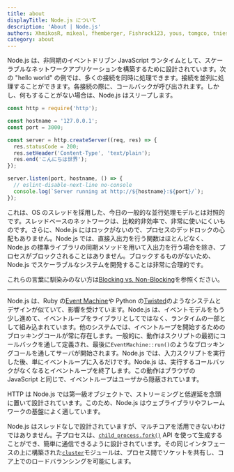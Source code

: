 ```yaml
---
title: about
displayTitle: Node.js について
description: 'About | Node.js'
authors: XhmikosR, mikeal, fhemberger, Fishrock123, yous, tomgco, tniessen, SMcCandlish, saadq, Trott, Gornstats, piperchester, naoufal,  lpinca, j9t, bnoordhuis, harshadsabne, Chris911, benhalverson, e-jigsaw
category: about
---
```


Node.js は、非同期のイベントドリブン JavaScript ランタイムとして、スケーラブルなネットワークアプリケーションを構築するために設計されています。次の "hello world" の例では、多くの接続を同時に処理できます。接続を並列に処理することができます。各接続の際に、コールバックが呼び出されます。しかし、何もすることがない場合は、Node.js はスリープします。

```javascript
const http = require('http');

const hostname = '127.0.0.1';
const port = 3000;

const server = http.createServer((req, res) => {
  res.statusCode = 200;
  res.setHeader('Content-Type', 'text/plain');
  res.end('こんにちは世界');
});

server.listen(port, hostname, () => {
  // eslint-disable-next-line no-console
  console.log(`Server running at http://${hostname}:${port}/`);
});
```

これは、OS のスレッドを採用した、今日の一般的な並行処理モデルとは対照的です。スレッドベースのネットワークは、比較的非効率で、非常に使いにくいものです。さらに、Node.js にはロックがないので、プロセスのデッドロックの心配もありません。Node.js では、直接入出力を行う関数はほとんどなく、Node.js の標準ライブラリの同期メソッドを用いて入出力を行う場合を除き、プロセスがブロックされることはありません。ブロックするものがないため、Node.js でスケーラブルなシステムを開発することは非常に合理的です。

これらの言葉に馴染みのない方は[Blocking vs. Non-Blocking][]を参照ください。

---

Node.js は、Ruby の[Event Machine][]や Python の[Twisted][]のようなシステムとデザインが似ていて、影響を受けています。Node.js は、イベントモデルをもう少し進めて、イベントループをライブラリとしてではなく、ランタイムの一部として組み込まれています。他のシステムでは、イベントループを開始するためのブロッキングコールが常に存在します。一般的に、動作はスクリプトの最初にコールバックを通して定義され、最後に`EventMachine::run()`のようなブロッキングコールを通してサーバが開始されます。Node.js では、入力スクリプトを実行した後、単にイベントループに入るだけです。Node.js は、実行するコールバックがなくなるとイベントループを終了します。この動作はブラウザの JavaScript と同じで、イベントループはユーザから隠蔽されています。

HTTP は Node.js では第一級オブジェクトで、ストリーミングと低遅延を念頭に置いて設計されています。このため、Node.js はウェブライブラリやフレームワークの基盤によく適しています。

Node.js はスレッドなしで設計されていますが、マルチコアを活用できないわけではありません。子プロセスは、[`child_process.fork()`][] API を使って生成することができ、簡単に通信できるように設計されています。その同じインタフェースの上に構築された[`cluster`][]モジュールは、プロセス間でソケットを共有し、コア上でのロードバランシングを可能にします。

[blocking vs. non-blocking]: /learn/overview-of-blocking-vs-non-blocking/
[`child_process.fork()`]: /api/child_process/
[`cluster`]: https://nodejs.org/api/cluster.html
[event loop]: /learn/the-nodejs-event-loop/
[event machine]: https://github.com/eventmachine/eventmachine
[twisted]: https://twistedmatrix.com/trac/
